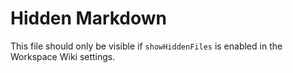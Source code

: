 # Hidden Markdown

This file should only be visible if `showHiddenFiles` is enabled in the Workspace Wiki settings.
